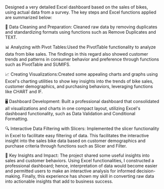 Designed a very detailed Excel dashboard based on the sales of bikes, using actual data from a survey. The key steps and Excel functions applied are summarized below:

🧹 Data Cleaning and Preparation: Cleaned raw data by removing duplicates and standardizing formats using functions such as Remove Duplicates and TEXT.

📊 Analyzing with Pivot Tables:Used the PivotTable functionality to analyze data from bike sales. The findings in this regard also showed customer trends and patterns in consumer behavior and preference through functions such as PivotTable and SUMIFS.

📈 Creating Visualizations:Created some appealing charts and graphs using Excel's charting utilities to show key insights into the trends of bike sales, customer demographics, and purchasing behaviors, leveraging functions like CHART and IF.

🖥️ Dashboard Development: Built a professional dashboard that consolidated all visualizations and charts in one compact layout, utilizing Excel's dashboard functionality, such as Data Validation and Conditional Formatting.

🔍 Interactive Data Filtering with Slicers: Implemented the slicer functionality in Excel to facilitate easy filtering of data. This facilitates the interactive insight into the sales bike data based on customer demographics and purchase criteria through functions such as Slicer and Filter.

🌟 Key Insights and Impact: The project shared some useful insights into sales and customer behaviors. Using Excel functionalities, I constructed a professional dashboard; hence, interpretation of data would become easier and permitted users to make an interactive analysis for informed decision-making. Finally, this experience has shown my skill in converting raw data into actionable insights that add to business success.
